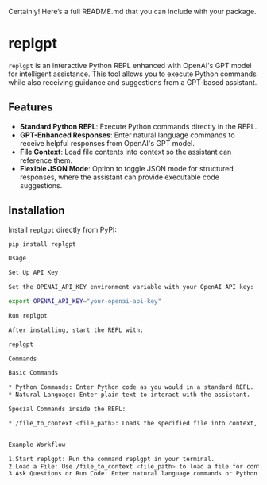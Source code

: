 Certainly! Here’s a full README.md that you can include with your package.

# replgpt

`replgpt` is an interactive Python REPL enhanced with OpenAI's GPT model for intelligent assistance. This tool allows you to execute Python commands while also receiving guidance and suggestions from a GPT-based assistant.

## Features

- **Standard Python REPL**: Execute Python commands directly in the REPL.
- **GPT-Enhanced Responses**: Enter natural language commands to receive helpful responses from OpenAI's GPT model.
- **File Context**: Load file contents into context so the assistant can reference them.
- **Flexible JSON Mode**: Option to toggle JSON mode for structured responses, where the assistant can provide executable code suggestions.

## Installation

Install `replgpt` directly from PyPI:

```bash
pip install replgpt

Usage

Set Up API Key

Set the OPENAI_API_KEY environment variable with your OpenAI API key:

export OPENAI_API_KEY="your-openai-api-key"

Run replgpt

After installing, start the REPL with:

replgpt

Commands

Basic Commands

* Python Commands: Enter Python code as you would in a standard REPL.
* Natural Language: Enter plain text to interact with the assistant.

Special Commands inside the REPL:

* /file_to_context <file_path>: Loads the specified file into context, making its contents accessible to the assistant for reference.


Example Workflow

1.Start replgpt: Run the command replgpt in your terminal.
2.Load a File: Use /file_to_context <file_path> to load a file for context.
3.Ask Questions or Run Code: Enter natural language commands or Python code.

